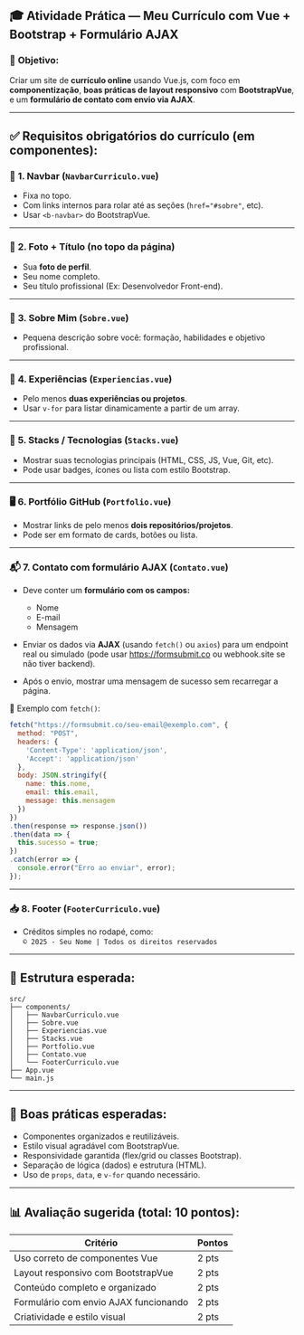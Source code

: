 ## 🎓 **Atividade Prática — Meu Currículo com Vue + Bootstrap + Formulário AJAX**

### 🎯 **Objetivo:**
Criar um site de **currículo online** usando Vue.js, com foco em **componentização**, **boas práticas de layout responsivo** com **BootstrapVue**, e um **formulário de contato com envio via AJAX**.

---

## ✅ **Requisitos obrigatórios do currículo (em componentes):**

### 📌 **1. Navbar (`NavbarCurriculo.vue`)**
- Fixa no topo.
- Com links internos para rolar até as seções (`href="#sobre"`, etc).
- Usar `<b-navbar>` do BootstrapVue.

---

### 👤 **2. Foto + Título (no topo da página)**
- Sua **foto de perfil**.
- Seu nome completo.
- Seu título profissional (Ex: Desenvolvedor Front-end).

---

### 🧾 **3. Sobre Mim (`Sobre.vue`)**
- Pequena descrição sobre você: formação, habilidades e objetivo profissional.

---

### 💼 **4. Experiências (`Experiencias.vue`)**
- Pelo menos **duas experiências ou projetos**.
- Usar `v-for` para listar dinamicamente a partir de um array.

---

### 🧠 **5. Stacks / Tecnologias (`Stacks.vue`)**
- Mostrar suas tecnologias principais (HTML, CSS, JS, Vue, Git, etc).
- Pode usar badges, ícones ou lista com estilo Bootstrap.

---

### 🖥️ **6. Portfólio GitHub (`Portfolio.vue`)**
- Mostrar links de pelo menos **dois repositórios/projetos**.
- Pode ser em formato de cards, botões ou lista.

---

### 📬 **7. Contato com formulário AJAX (`Contato.vue`)**
- Deve conter um **formulário com os campos:**
  - Nome
  - E-mail
  - Mensagem

- Enviar os dados via **AJAX** (usando `fetch()` ou `axios`) para um endpoint real ou simulado (pode usar https://formsubmit.co ou webhook.site se não tiver backend).
- Após o envio, mostrar uma mensagem de sucesso sem recarregar a página.

📌 Exemplo com `fetch()`:
```js
fetch("https://formsubmit.co/seu-email@exemplo.com", {
  method: "POST",
  headers: {
    'Content-Type': 'application/json',
    'Accept': 'application/json'
  },
  body: JSON.stringify({
    name: this.nome,
    email: this.email,
    message: this.mensagem
  })
})
.then(response => response.json())
.then(data => {
  this.sucesso = true;
})
.catch(error => {
  console.error("Erro ao enviar", error);
});
```

---

### 📥 **8. Footer (`FooterCurriculo.vue`)**
- Créditos simples no rodapé, como:  
  `© 2025 - Seu Nome | Todos os direitos reservados`

---

## 🧱 **Estrutura esperada:**

```
src/
├── components/
│   ├── NavbarCurriculo.vue
│   ├── Sobre.vue
│   ├── Experiencias.vue
│   ├── Stacks.vue
│   ├── Portfolio.vue
│   ├── Contato.vue
│   └── FooterCurriculo.vue
├── App.vue
└── main.js
```

---

## 🧠 **Boas práticas esperadas:**

- Componentes organizados e reutilizáveis.
- Estilo visual agradável com BootstrapVue.
- Responsividade garantida (flex/grid ou classes Bootstrap).
- Separação de lógica (dados) e estrutura (HTML).
- Uso de `props`, `data`, e `v-for` quando necessário.

---

## 📊 Avaliação sugerida (total: 10 pontos):

| Critério                                  | Pontos |
|------------------------------------------|--------|
| Uso correto de componentes Vue           | 2 pts  |
| Layout responsivo com BootstrapVue       | 2 pts  |
| Conteúdo completo e organizado           | 2 pts  |
| Formulário com envio AJAX funcionando    | 2 pts  |
| Criatividade e estilo visual             | 2 pts  |

